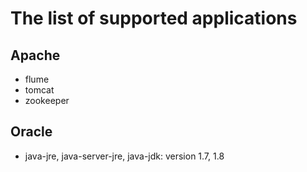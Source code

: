 # The list of supported applications

## Apache

- flume 
- tomcat
- zookeeper

## Oracle

- java-jre, java-server-jre, java-jdk: version 1.7, 1.8
